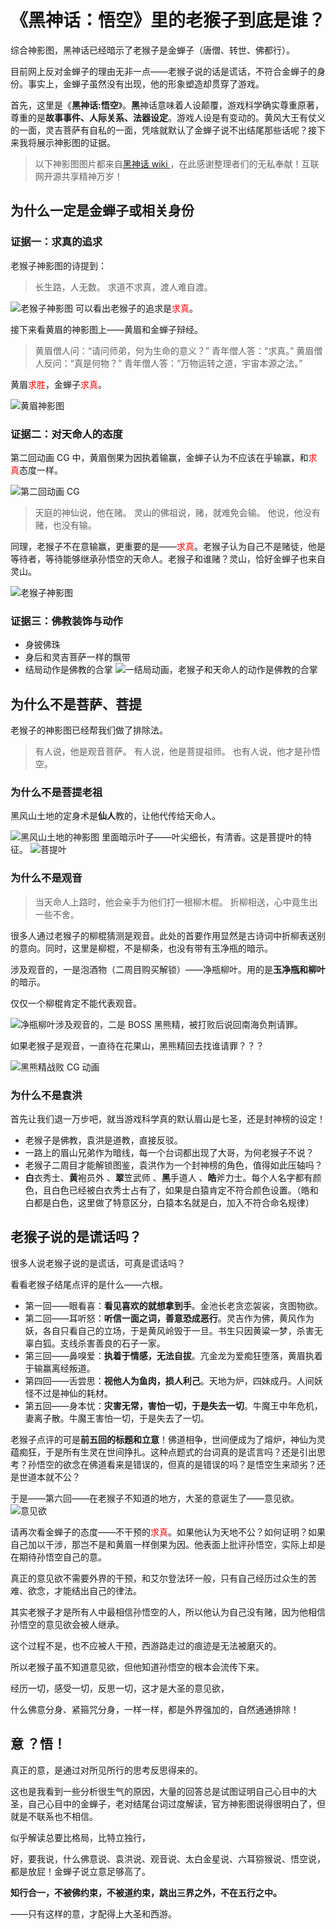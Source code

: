 # 《黑神话：悟空》里的老猴子到底是谁？


综合神影图，黑神话已经暗示了老猴子是金蝉子（唐僧、转世、佛都行）。

目前网上反对金蝉子的理由无非一点——老猴子说的话是谎话，不符合金蝉子的身份。事实上，金蝉子虽然没有出现，他的形象塑造却贯穿了游戏。

首先，这里是《**黑神话:悟空**》。**黑**神话意味着人设颠覆，游戏科学确实尊重原著，尊重的是**故事事件、人际关系、法器设定**。游戏人设是有变动的。黄风大王有仗义的一面，灵吉菩萨有自私的一面，凭啥就默认了金蝉子说不出结尾那些话呢？接下来我将展示神影图的证据。

> 以下神影图图片都来自[黑神话 wiki ](https://wiki.biligame.com/wukong/%E9%A6%96%E9%A1%B5)，在此感谢整理者们的无私奉献！互联网开源共享精神万岁！

## 为什么一定是金蝉子或相关身份

### 证据一：求真的追求

老猴子神影图的诗提到：

> 长生路，人无数。 求道不求真，渡人难自渡。

![老猴子神影图](/img/黑神话悟空.zh-cn-20240907193057705.webp)
可以看出老猴子的追求是<font color="#ff0000">求真</font>。

接下来看黄眉的神影图上——黄眉和金蝉子辩经。

> 黄眉僧人问：“请问师弟，何为生命的意义？” 青年僧人答：“求真。” 黄眉僧人反问：“真是何物？” 青年僧人答：“万物运转之道，宇宙本源之法。”

黄眉<font color="#ff0000">求胜</font>，金蝉子<font color="#ff0000">求真</font>。

![黄眉神影图](/img/黑神话悟空.zh-cn-20240907193159625.webp)

### 证据二：对天命人的态度

第二回动画 CG 中，黄眉倒果为因执着输赢，金蝉子认为不应该在乎输赢，和<font color="#ff0000">求真</font>态度一样。

![第二回动画 CG](/img/黑神话悟空.zh-cn-20240907193244721.webp)

> 天庭的神仙说，他在赌。 灵山的佛祖说，赌，就难免会输。 他说，他没有赌，也没有输。

同理，老猴子不在意输赢，更重要的是——<font color="#ff0000">求真</font>。老猴子认为自己不是赌徒，他是等待者，等待能够继承孙悟空的天命人。老猴子和谁赌？灵山，恰好金蝉子也来自灵山。

![老猴子神影图](/img/黑神话悟空.zh-cn-20240907193328373.webp)
### 证据三：佛教装饰与动作

- 身披佛珠
- 身后和灵吉菩萨一样的飘带
- 结局动作是佛教的合掌
![一结局动画，老猴子和天命人的动作是佛教的合掌](/img/黑神话悟空.zh-cn-20240907193422533.webp)

## 为什么不是菩萨、菩提

老猴子的神影图已经帮我们做了排除法。

> 有人说，他是观音菩萨。 有人说，他是菩提祖师。 也有人说，他才是孙悟空。

### 为什么不是菩提老祖

黑风山土地的定身术是**仙人**教的，让他代传给天命人。

![黑风山土地的神影图](/img/黑神话悟空.zh-cn-20240907193518534.webp)
里面暗示叶子——叶尖细长，有清香。这是菩提叶的特征。
![菩提叶](/img/黑神话悟空.zh-cn-20240907193545297.webp)

### 为什么不是观音

> 当天命人上路时，他会亲手为他们打一根柳木棍。 折柳相送，心中竟生出一些不舍。

很多人通过老猴子的柳棍猜测是观音。此处的首要作用显然是古诗词中折柳表送别的意向。同时，这里是柳棍，不是柳条，也没有带有玉净瓶的暗示。

涉及观音的，一是泡酒物（二周目购买解锁）——净瓶柳叶。用的是**玉净瓶和柳叶**的暗示。

仅仅一个柳棍肯定不能代表观音。

![净瓶柳叶](/img/黑神话悟空.zh-cn-20240907193725489.webp)涉及观音的，二是 BOSS 黑熊精，被打败后说回南海负荆请罪。

如果老猴子是观音，一直待在花果山，黑熊精回去找谁请罪？？？

![黑熊精战败 CG 动画](/img/黑神话悟空.zh-cn-20240907193758446.webp)

### 为什么不是袁洪

首先让我们退一万步吧，就当游戏科学真的默认眉山是七圣，还是封神榜的设定！

- 老猴子是佛教，袁洪是道教，直接反驳。
- 一路上的眉山兄弟作为暗线，每一个台词都出现了大哥，为何老猴子不说？
- 老猴子二周目才能解锁图鉴，袁洪作为一个封神榜的角色，值得如此压轴吗？
- **白**衣秀士、**黄**袍员外 、**翠**笠武师 、**黑**手道人 、**皓**斧力士。每个人名字都有颜色，且白色已经被白衣秀士占有了，如果是白猿肯定不符合颜色设置。（皓和白都是白色，这里做了特意区分，白猿本名就是白，加入不符合命名规律）

## 老猴子说的是谎话吗？

很多人说老猴子说的是谎话，可真是谎话吗？

看看老猴子结尾点评的是什么——六根。

- 第一回——眼看喜：**看见喜欢的就想拿到手**。金池长老贪恋袈裟，贪图物欲。
- 第二回——耳听怒：**听信一面之词，善意恐成恶行**。灵吉作为佛，黄风作为妖，各自只看自己的立场，于是黄风岭毁于一旦。书生只因黄粱一梦，杀害无辜白狐。支线杀害善良的石子一家。
- 第三回——鼻嗅爱：**执着于情感，无法自拔**。亢金龙为爱痴狂堕落，黄眉执着于输赢离经叛道。
- 第四回——舌尝思：**视他人为鱼肉，损人利己**。天地为炉，四妹成丹。人间妖怪不过是神仙的耗材。
- 第五回——身本忧：**灾害无常，害怕一切，于是失去一切**。牛魔王中年危机，妻离子散。牛魔王害怕一切，于是失去了一切。

老猴子点评的可是**前五回的标题和立意**！佛道相争，世间便成为了熔炉，神仙为灵蕴痴狂，于是所有生灵在世间挣扎。这种点题式的台词真的是谎言吗？还是引出思考？孙悟空的欲念在佛道看来是错误的，但真的是错误的吗？是悟空生来顽劣？还是世道本就不公？

于是——第六回——在老猴子不知道的地方，大圣的意诞生了——意见欲。
![意见欲](/img/黑神话悟空.zh-cn-20240907193950443.webp)

请再次看金蝉子的态度——不干预的<font color="#ff0000">求真</font>。如果他认为天地不公？如何证明？如果自己加以干涉，那岂不是和黄眉一样倒果为因。他表面上批评孙悟空，实际上却是在期待孙悟空自己的意。

真正的意见欲不需要外界的干预，和艾尔登法环一般，只有自己经历过众生的苦难、欲念，才能结出自己的律法。

其实老猴子才是所有人中最相信孙悟空的人，所以他认为自己没有赌，因为他相信孙悟空的意见欲会被人继承。

这个过程不是，也不应被人干预，西游路走过的痕迹是无法被磨灭的。

所以老猴子虽不知道意见欲，但他知道孙悟空的根本会流传下来。

经历一切，感受一切，反思一切，这才是大圣的意见欲，

什么佛意分身、紧箍咒分身，一样一样，都是外界强加的，自然通通排除！

## 意 ？悟！

真正的意，是通过对所见所行的思考反思得来的。

这也是我看到一些分析很生气的原因，大量的回答总是试图证明自己心目中的大圣，自己心目中的金蝉子，老对结尾台词过度解读，官方神影图说得很明白了，但就是不联系也不相信。

似乎解读总要比格局，比特立独行，

好，要我说，什么佛意说、袁洪说、观音说、太白金星说、六耳猕猴说、悟空说，都是放屁！金蝉子说立意足够高了。

**知行合一，不被佛约束，不被道约束，跳出三界之外，不在五行之中。**

——只有这样的意，才配得上大圣和西游。
